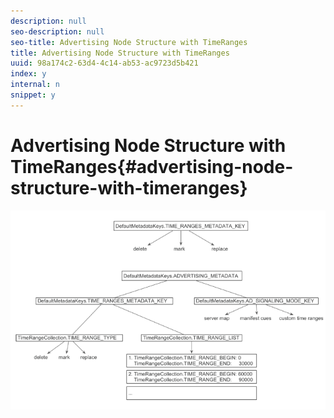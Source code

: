 ```yaml
---
description: null
seo-description: null
seo-title: Advertising Node Structure with TimeRanges
title: Advertising Node Structure with TimeRanges
uuid: 98a174c2-63d4-4c14-ab53-ac9723d5b421
index: y
internal: n
snippet: y
---
```


# Advertising Node Structure with TimeRanges{#advertising-node-structure-with-timeranges}

<a id="fig_CD71214FBF8945729FC34CD2F0047EF8"></a>

![](assets/psdk_ad-node-structure_web.png)


